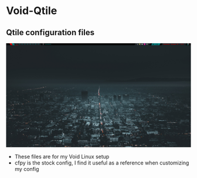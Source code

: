 # Void-Qtile
## Qtile configuration files
![](qtilescrot.png)
- These files are for my Void Linux setup
- cfpy is the stock config, I find it useful as a reference when customizing my config

